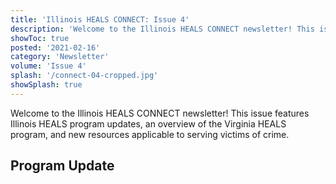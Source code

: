 ```yaml
---
title: 'Illinois HEALS CONNECT: Issue 4'
description: 'Welcome to the Illinois HEALS CONNECT newsletter! This issue features Illinois HEALS program updates, an overview of the Virginia HEALS program, and new resources applicable to serving victims of crime.'
showToc: true
posted: '2021-02-16'
category: 'Newsletter'
volume: 'Issue 4'
splash: '/connect-04-cropped.jpg'
showSplash: true
---
```


Welcome to the Illinois HEALS CONNECT newsletter! This issue features Illinois HEALS program updates, an overview of the Virginia HEALS program, and new resources applicable to serving victims of crime.

## Program Update
